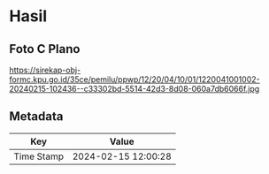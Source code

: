 # Hasil

## Foto C Plano

https://sirekap-obj-formc.kpu.go.id/35ce/pemilu/ppwp/12/20/04/10/01/1220041001002-20240215-102436--c33302bd-5514-42d3-8d08-060a7db6066f.jpg


## Metadata

| Key        | Value               |
| ---------- | ------------------- |
| Time Stamp | 2024-02-15 12:00:28 |



